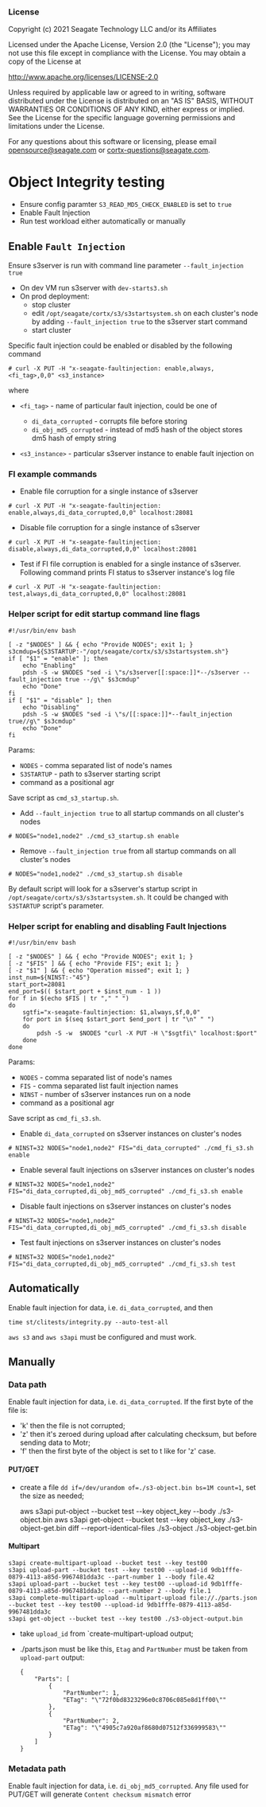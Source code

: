 ### License

Copyright (c) 2021 Seagate Technology LLC and/or its Affiliates

Licensed under the Apache License, Version 2.0 (the "License");
you may not use this file except in compliance with the License.
You may obtain a copy of the License at

   http://www.apache.org/licenses/LICENSE-2.0

Unless required by applicable law or agreed to in writing, software
distributed under the License is distributed on an "AS IS" BASIS,
WITHOUT WARRANTIES OR CONDITIONS OF ANY KIND, either express or implied.
See the License for the specific language governing permissions and
limitations under the License.

For any questions about this software or licensing,
please email opensource@seagate.com or cortx-questions@seagate.com.

# Object Integrity testing

- Ensure config paramter `S3_READ_MD5_CHECK_ENABLED` is set to `true`
- Enable Fault Injection
- Run test workload either automatically or manually

## Enable `Fault Injection`

Ensure s3server is run with command line parameter `--fault_injection true`

- On dev VM run s3server with `dev-starts3.sh`
- On prod deployment:
    - stop cluster
    - edit `/opt/seagate/cortx/s3/s3startsystem.sh` on each cluster's node
      by adding `--fault_injection true` to the s3server start command
    - start cluster

Specific fault injection could be enabled or disabled by the following command

```
# curl -X PUT -H "x-seagate-faultinjection: enable,always,<fi_tag>,0,0" <s3_instance>
```

where

- `<fi_tag>` - name of particular fault injection, could be one of
    - `di_data_corrupted` - corrupts file before storing
    - `di_obj_md5_corrupted` - instead of md5 hash of the object stores
      dm5 hash of empty string

- `<s3_instance>` - particular s3server instance to enable fault injection on

### FI example commands

- Enable file corruption for a single instance of s3server

```
# curl -X PUT -H "x-seagate-faultinjection: enable,always,di_data_corrupted,0,0" localhost:28081
```

- Disable file corruption for a single instance of s3server

```
# curl -X PUT -H "x-seagate-faultinjection: disable,always,di_data_corrupted,0,0" localhost:28081
```

- Test if FI file corruption is enabled for a single instance of s3server.
  Following command prints FI status to s3server instance's log file

```
# curl -X PUT -H "x-seagate-faultinjection: test,always,di_data_corrupted,0,0" localhost:28081
```

### Helper script for edit startup command line flags

```
#!/usr/bin/env bash

[ -z "$NODES" ] && { echo "Provide NODES"; exit 1; }
s3cmdup=${S3STARTUP:-"/opt/seagate/cortx/s3/s3startsystem.sh"}
if [ "$1" = "enable" ]; then
    echo "Enabling"
    pdsh -S -w $NODES "sed -i \"s/s3server[[:space:]]*--/s3server --fault_injection true --/g\" $s3cmdup"
    echo "Done"
fi
if [ "$1" = "disable" ]; then
    echo "Disabling"
    pdsh -S -w $NODES "sed -i \"s/[[:space:]]*--fault_injection true//g\" $s3cmdup"
    echo "Done"
fi
```

Params:

- `NODES` - comma separated list of node's names
- `S3STARTUP` - path to s3server starting script
- command as a positional agr

Save script as `cmd_s3_startup.sh`.

- Add `--fault_injection true` to all startup commands on all cluster's nodes

```
# NODES="node1,node2" ./cmd_s3_startup.sh enable
```

- Remove `--fault_injection true` from all startup commands on all cluster's nodes

```
# NODES="node1,node2" ./cmd_s3_startup.sh disable
```

By default script will look for a s3server's startup script in
`/opt/seagate/cortx/s3/s3startsystem.sh`. It could be changed with
`S3STARTUP` script's parameter.

### Helper script for enabling and disabling Fault Injections

```
#!/usr/bin/env bash

[ -z "$NODES" ] && { echo "Provide NODES"; exit 1; }
[ -z "$FIS" ] && { echo "Provide FIS"; exit 1; }
[ -z "$1" ] && { echo "Operation missed"; exit 1; }
inst_num=${NINST:-"45"}
start_port=28081
end_port=$(( $start_port + $inst_num - 1 ))
for f in $(echo $FIS | tr "," " ")
do
    sgtfi="x-seagate-faultinjection: $1,always,$f,0,0"
    for port in $(seq $start_port $end_port | tr "\n" " ")
    do
        pdsh -S -w  $NODES "curl -X PUT -H \"$sgtfi\" localhost:$port"
    done
done
```

Params:

- `NODES` - comma separated list of node's names
- `FIS` - comma separated list fault injection names
- `NINST` - number of s3server instances run on a node
- command as a positional agr

Save script as `cmd_fi_s3.sh`.

- Enable `di_data_corrupted` on s3server instances on cluster's nodes

```
# NINST=32 NODES="node1,node2" FIS="di_data_corrupted" ./cmd_fi_s3.sh enable
```

- Enable several fault injections on s3server instances on cluster's nodes

```
# NINST=32 NODES="node1,node2" FIS="di_data_corrupted,di_obj_md5_corrupted" ./cmd_fi_s3.sh enable
```

- Disable fault injections on s3server instances on cluster's nodes

```
# NINST=32 NODES="node1,node2" FIS="di_data_corrupted,di_obj_md5_corrupted" ./cmd_fi_s3.sh disable
```

- Test fault injections on s3server instances on cluster's nodes

```
# NINST=32 NODES="node1,node2" FIS="di_data_corrupted,di_obj_md5_corrupted" ./cmd_fi_s3.sh test
```

## Automatically

Enable fault injection for data, i.e. `di_data_corrupted`, and then

    time st/clitests/integrity.py --auto-test-all

`aws s3` and `aws s3api` must be configured and must work.

## Manually

### Data path

Enable fault injection for data, i.e. `di_data_corrupted`. If the first byte of the file
is:

- 'k' then the file is not corrupted;
- 'z' then it's zeroed during upload after calculating checksum, but before
  sending data to Motr;
- 'f' then the first byte of the object is set to t like for 'z' case.

#### PUT/GET

- create a file `dd if=/dev/urandom of=./s3-object.bin bs=1M count=1`, set the
  size as needed;

    aws s3api put-object --bucket test --key object_key --body ./s3-object.bin
    aws s3api get-object --bucket test --key object_key ./s3-object-get.bin
    diff --report-identical-files ./s3-object ./s3-object-get.bin

#### Multipart

    s3api create-multipart-upload --bucket test --key test00
    s3api upload-part --bucket test --key test00 --upload-id 9db1fffe-0879-4113-a85d-9967481dda3c --part-number 1 --body file.42
    s3api upload-part --bucket test --key test00 --upload-id 9db1fffe-0879-4113-a85d-9967481dda3c --part-number 2 --body file.1
    s3api complete-multipart-upload --multipart-upload file://./parts.json --bucket test --key test00 --upload-id 9db1fffe-0879-4113-a85d-9967481dda3c
    s3api get-object --bucket test --key test00 ./s3-object-output.bin

- take `upload_id` from `create-multipart-upload output;
- ./parts.json must be like this, `Etag` and `PartNumber` must be taken from
  `upload-part` output:

      {
          "Parts": [
              {
                  "PartNumber": 1,
                  "ETag": "\"72f0bd8323296e0c8706c085e8d1ff00\""
              },
              {
                  "PartNumber": 2,
                  "ETag": "\"4905c7a920af8680d07512f336999583\""
              }
          ]
      }

### Metadata path

Enable fault injection for data, i.e. `di_obj_md5_corrupted`.
Any file used for PUT/GET will generate `Content checksum mismatch` error
